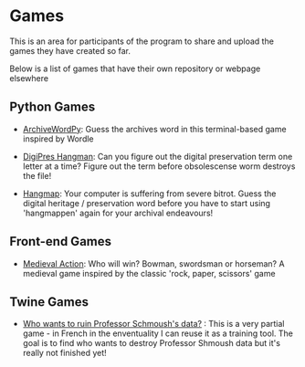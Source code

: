 # Games

This is an area for participants of the program to share and upload the games they have created so far.

Below is a list of games that have their own repository or webpage elsewhere

## Python Games

- [ArchiveWordPy](https://github.com/archivistnathan/archiveswordpy): Guess the archives word in this terminal-based game inspired by Wordle

- [DigiPres Hangman](https://github.com/archivistnathan/Digipres-Hangman): Can you figure out the digital preservation term one letter at a time? Figure out the term before obsolescense worm destroys the file!

- [Hangmap](https://github.com/PhilipEno/hangmap): Your computer is suffering from severe bitrot. Guess the digital heritage / preservation word before you have to start using 'hangmappen' again for your archival endeavours!

  
## Front-end Games
- [Medieval Action](https://evavandenhurk.github.io/MedievalAction/): Who will win? Bowman, swordsman or horseman? A medieval game inspired by the classic 'rock, paper, scissors' game

## Twine Games
- [Who wants to ruin Professor Schmoush's data?](https://github.com/EFortinD/Alchemy/tree/main/Jeux) : This is a very partial game - in French in the enventuality I can reuse it as a training tool. The goal is to find who wants to destroy Professor Shmoush data but it's really not finished yet!

